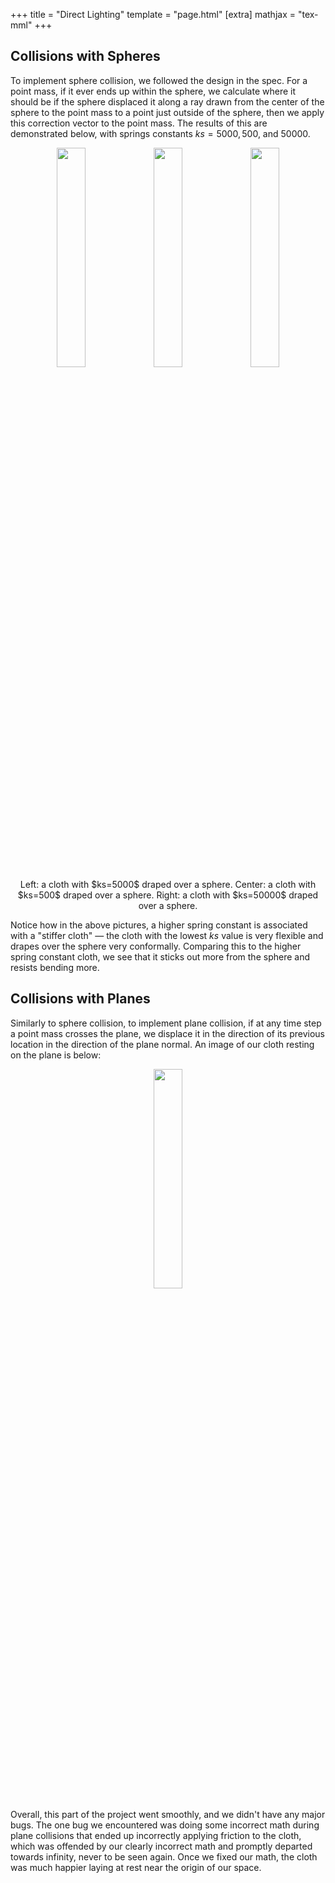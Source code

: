+++
title = "Direct Lighting"
template = "page.html"
[extra]
mathjax = "tex-mml"
+++

## Collisions with Spheres

To implement sphere collision, we followed the design in the spec. For a point mass, if it ever ends up within the sphere, we calculate where it should be if the sphere displaced it along a ray drawn from the center of the sphere to the point mass to a point just outside of the sphere, then we apply this correction vector to the point mass. The results of this are demonstrated below, with springs constants $ks = 5000, 500,$ and $50000$.

<p style="text-align:center">
<img src="./sphere5000.png" style="width:30%">
<img src="./sphere500.png" style="width:30%">
<img src="./sphere50000.png" style="width:30%">
<br>
Left: a cloth with $ks=5000$ draped over a sphere. 
Center: a cloth with $ks=500$ draped over a sphere. 
Right: a cloth with $ks=50000$ draped over a sphere. 
</p>

Notice how in the above pictures, a higher spring constant is associated with a "stiffer cloth" — the cloth with the lowest $ks$ value is very flexible and drapes over the sphere very conformally. Comparing this to the higher spring constant cloth, we see that it sticks out more from the sphere and resists bending more.

## Collisions with Planes

Similarly to sphere collision, to implement plane collision, if at any time step a point mass crosses the plane, we displace it in the direction of its previous location in the direction of the plane normal. An image of our cloth resting on the plane is below:

<p style="text-align:center">
<img src="./plane.png" style="width:30%">
</p>

Overall, this part of the project went smoothly, and we didn't have any major bugs. The one bug we encountered was doing some incorrect math during plane collisions that ended up incorrectly applying friction to the cloth, which was offended by our clearly incorrect math and promptly departed towards infinity, never to be seen again. Once we fixed our math, the cloth was much happier laying at rest near the origin of our space.
